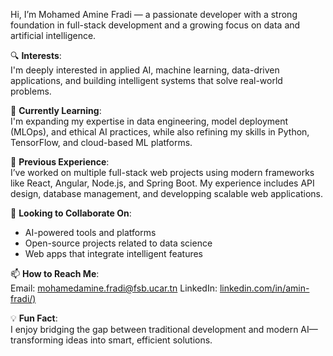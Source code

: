 Hi, I’m Mohamed Amine Fradi — a passionate developer with a strong foundation in full-stack development and a growing focus on data and artificial intelligence.

🔍 **Interests**:  
I'm deeply interested in applied AI, machine learning, data-driven applications, and building intelligent systems that solve real-world problems.

🧠 **Currently Learning**:  
I'm expanding my expertise in data engineering, model deployment (MLOps), and ethical AI practices, while also refining my skills in Python, TensorFlow, and cloud-based ML platforms.

💼 **Previous Experience**:  
I’ve worked on multiple full-stack web projects using modern frameworks like React, Angular, Node.js, and Spring Boot. My experience includes API design, database management, and developping scalable web applications.

🤝 **Looking to Collaborate On**:  
- AI-powered tools and platforms  
- Open-source projects related to data science  
- Web apps that integrate intelligent features  

📫 **How to Reach Me**:  
Email: mohamedamine.fradi@fsb.ucar.tn
LinkedIn: [linkedin.com/in/amin-fradi/)](https://www.linkedin.com/in/amin-fradi/)

💡 **Fun Fact**:  
I enjoy bridging the gap between traditional development and modern AI—transforming ideas into smart, efficient solutions.

